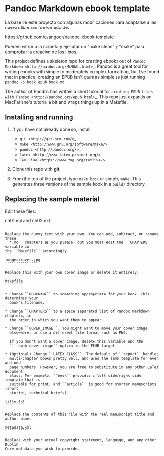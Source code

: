 Pandoc Markdown ebook template
==============================

La base de este proyecto con algunas modificaciones para adaptarse a las nuevas librerías fue tomado de:

https://github.com/evangoer/pandoc-ebook-template

Puedes entrar a la carpeta y ejecutar un "make clean" y "make" para comprobar la creación de los libros.

This project defines a skeleton repo for creating ebooks out of `Pandoc Markdown
<http://pandoc.org/MANUAL.html>`_.  Pandoc is a great tool for
writing ebooks with simple to moderately complex formatting, but I've found that
in practice, creating an EPUB isn't *quite* as simple as just running ``pandoc
-o book.epub book.md``.

The author of Pandoc has written a short tutorial for `creating EPUB files with
Pandoc <http://pandoc.org/epub.html>`_. This repo just expands on
MacFarlane's tutorial a bit and wraps things up in a Makefile.

Installing and running
----------------------

1. If you have not already done so, install:
   
   * `git <http://git-scm.com/>`_
   * `make <http://www.gnu.org/software/make/>`
   * `pandoc <http://pandoc.org/>`_
   * `latex <http://www.latex-project.org/>`
   * `TeX Live <https://www.tug.org/texlive/>`

2. Clone this repo with **git**.

3. From the top of the project, type ``make book`` or simply, ``make``.
   This generates three versions of the sample book in a ``build/`` directory.


Replacing the sample material
-----------------------------

Edit these files:

ch01.md and ch02.md
```````````````````

Replace the dummy text with your own. You can add, subtract, or rename these
``*.md`` chapters as you please, but you must edit the ``CHAPTERS`` variable in
the ``Makefile`` accordingly. 

images/cover.jpg
````````````````

Replace this with your own cover image or delete it entirely. 

Makefile
````````

* Change ``BOOKNAME`` to something appropriate for your book. This determines your
  book's filename.

* Change ``CHAPTERS`` to a space separated list of Pandoc Markdown chapters, in
  the order in which you want them to appear.

* Change ``COVER_IMAGE``. You might want to move your cover image
  elsewhere, or use a different file format such as PNG.

  If you don't want a cover image, delete this variable and the
  ``--epub-cover-image`` option in the EPUB target.

* (Optional) Change ``LATEX_CLASS``. The default of ``report`` handles 
  multi-chapter books pretty well, and uses the same template for even and odd
  page numbers. However, you are free to substitute in any other LaTeX document
  class. For example, ``book`` provides a left-side/right-side template that is
  suitable for print, and ``article`` is good for shorter manuscripts (short
  stories, technical briefs).

title.txt
`````````

Replace the contents of this file with the real manuscript title and author name.

metadata.xml
````````````

Replace with your actual copyright statement, language, and any other Dublin
Core metadata you wish to provide.

